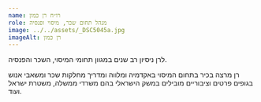 ```yaml
---
name: רו״ח רן כמון
role: מנהל תחום שכר, מיסוי ופנסיה
image: ../../assets/_DSC5045a.jpg
imageAlt: רן כמון
---
```


לרן ניסיון רב שנים במגוון תחומי המיסוי, השכר והפנסיה.

רן מרצה בכיר בתחום המיסוי באקדמיה ומלווה ומדריך מחלקות שכר ומשאבי אנוש בגופים פרטים וציבוריים מובילים במשק הישראלי בהם משרדי ממשלה, משטרת ישראל ועוד.
